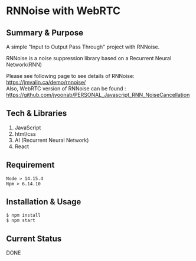 # RNNoise with WebRTC

## Summary & Purpose
A simple "Input to Output Pass Through" project with RNNoise.



RNNoise is a noise suppression library based on a Recurrent Neural Network(RNN)

Please see following page to see details of RNNoise:
https://jmvalin.ca/demo/rnnoise/  
Also, WebRTC version of RNNoise can be found :
https://github.com/jyoonab/PERSONAL_Javascript_RNN_NoiseCancellation

## Tech & Libraries
1. JavaScript
2. html/css
3. AI (Recurrent Neural Network)
4. React


## Requirement
```
Node > 14.15.4
Npm > 6.14.10
```

## Installation & Usage
```
$ npm install
$ npm start
```

## Current Status
DONE
